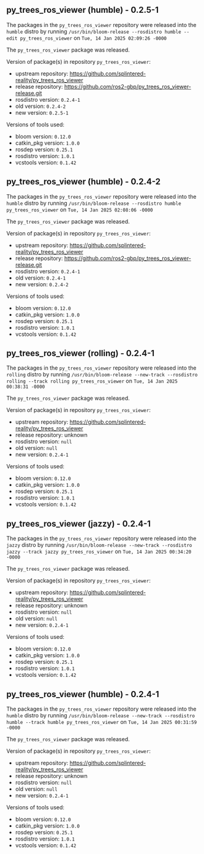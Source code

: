 ## py_trees_ros_viewer (humble) - 0.2.5-1

The packages in the `py_trees_ros_viewer` repository were released into the `humble` distro by running `/usr/bin/bloom-release --rosdistro humble --edit py_trees_ros_viewer` on `Tue, 14 Jan 2025 02:09:26 -0000`

The `py_trees_ros_viewer` package was released.

Version of package(s) in repository `py_trees_ros_viewer`:

- upstream repository: https://github.com/splintered-reality/py_trees_ros_viewer
- release repository: https://github.com/ros2-gbp/py_trees_ros_viewer-release.git
- rosdistro version: `0.2.4-1`
- old version: `0.2.4-2`
- new version: `0.2.5-1`

Versions of tools used:

- bloom version: `0.12.0`
- catkin_pkg version: `1.0.0`
- rosdep version: `0.25.1`
- rosdistro version: `1.0.1`
- vcstools version: `0.1.42`


## py_trees_ros_viewer (humble) - 0.2.4-2

The packages in the `py_trees_ros_viewer` repository were released into the `humble` distro by running `/usr/bin/bloom-release --rosdistro humble py_trees_ros_viewer` on `Tue, 14 Jan 2025 02:08:06 -0000`

The `py_trees_ros_viewer` package was released.

Version of package(s) in repository `py_trees_ros_viewer`:

- upstream repository: https://github.com/splintered-reality/py_trees_ros_viewer
- release repository: https://github.com/ros2-gbp/py_trees_ros_viewer-release.git
- rosdistro version: `0.2.4-1`
- old version: `0.2.4-1`
- new version: `0.2.4-2`

Versions of tools used:

- bloom version: `0.12.0`
- catkin_pkg version: `1.0.0`
- rosdep version: `0.25.1`
- rosdistro version: `1.0.1`
- vcstools version: `0.1.42`


## py_trees_ros_viewer (rolling) - 0.2.4-1

The packages in the `py_trees_ros_viewer` repository were released into the `rolling` distro by running `/usr/bin/bloom-release --new-track --rosdistro rolling --track rolling py_trees_ros_viewer` on `Tue, 14 Jan 2025 00:38:31 -0000`

The `py_trees_ros_viewer` package was released.

Version of package(s) in repository `py_trees_ros_viewer`:

- upstream repository: https://github.com/splintered-reality/py_trees_ros_viewer
- release repository: unknown
- rosdistro version: `null`
- old version: `null`
- new version: `0.2.4-1`

Versions of tools used:

- bloom version: `0.12.0`
- catkin_pkg version: `1.0.0`
- rosdep version: `0.25.1`
- rosdistro version: `1.0.1`
- vcstools version: `0.1.42`


## py_trees_ros_viewer (jazzy) - 0.2.4-1

The packages in the `py_trees_ros_viewer` repository were released into the `jazzy` distro by running `/usr/bin/bloom-release --new-track --rosdistro jazzy --track jazzy py_trees_ros_viewer` on `Tue, 14 Jan 2025 00:34:20 -0000`

The `py_trees_ros_viewer` package was released.

Version of package(s) in repository `py_trees_ros_viewer`:

- upstream repository: https://github.com/splintered-reality/py_trees_ros_viewer
- release repository: unknown
- rosdistro version: `null`
- old version: `null`
- new version: `0.2.4-1`

Versions of tools used:

- bloom version: `0.12.0`
- catkin_pkg version: `1.0.0`
- rosdep version: `0.25.1`
- rosdistro version: `1.0.1`
- vcstools version: `0.1.42`


## py_trees_ros_viewer (humble) - 0.2.4-1

The packages in the `py_trees_ros_viewer` repository were released into the `humble` distro by running `/usr/bin/bloom-release --new-track --rosdistro humble --track humble py_trees_ros_viewer` on `Tue, 14 Jan 2025 00:31:59 -0000`

The `py_trees_ros_viewer` package was released.

Version of package(s) in repository `py_trees_ros_viewer`:

- upstream repository: https://github.com/splintered-reality/py_trees_ros_viewer
- release repository: unknown
- rosdistro version: `null`
- old version: `null`
- new version: `0.2.4-1`

Versions of tools used:

- bloom version: `0.12.0`
- catkin_pkg version: `1.0.0`
- rosdep version: `0.25.1`
- rosdistro version: `1.0.1`
- vcstools version: `0.1.42`


